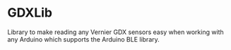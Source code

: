 # GDXLib
Library to make reading any Vernier GDX sensors easy when working with any Arduino which supports the Arduino BLE library. 

